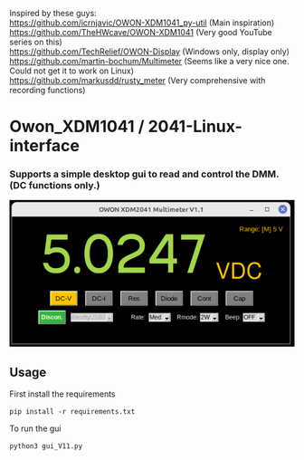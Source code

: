 Inspired by these guys: </br>
https://github.com/icrnjavic/OWON-XDM1041_py-util      (Main inspiration) </br>
https://github.com/TheHWcave/OWON-XDM1041              (Very good YouTube series on this)</br>
https://github.com/TechRelief/OWON-Display             (Windows only, display only)</br>
https://github.com/martin-bochum/Multimeter            (Seems like a very nice one. Could not get it to work on Linux)</br>
https://github.com/markusdd/rusty_meter                (Very comprehensive with recording functions)</br>



# Owon_XDM1041 / 2041-Linux-interface
### Supports a simple desktop gui to read and control the DMM. (DC functions only.)</br>
![GUI](DMM1.1.png)



## Usage </br>
First install the requirements
```shell
pip install -r requirements.txt
```

To run the gui
```shell
python3 gui_V11.py
```

